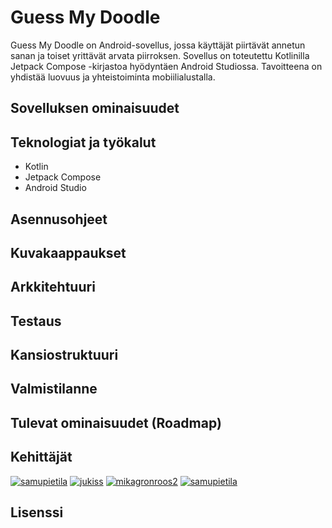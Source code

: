 # Guess My Doodle

Guess My Doodle on Android-sovellus, jossa käyttäjät piirtävät annetun sanan ja toiset yrittävät arvata piirroksen. Sovellus on toteutettu Kotlinilla Jetpack Compose -kirjastoa hyödyntäen Android Studiossa. Tavoitteena on yhdistää luovuus ja yhteistoiminta mobiilialustalla.

## Sovelluksen ominaisuudet

## Teknologiat ja työkalut

- Kotlin
- Jetpack Compose
- Android Studio

## Asennusohjeet

## Kuvakaappaukset

## Arkkitehtuuri

## Testaus

## Kansiostruktuuri

## Valmistilanne

## Tulevat ominaisuudet (Roadmap)

## Kehittäjät
[![samupietila](https://github.com/samupietila.png)](https://github.com/samupietila)
[![jukiss](https://github.com/jukkiss.png)](https://github.com/jukkiss)
[![mikagronroos2](https://github.com/mikagronroos2.png)](https://github.com/mikagronroos2)
[![samupietila](https://github.com/annikannisto.png)](https://github.com/annikannisto)
## Lisenssi




